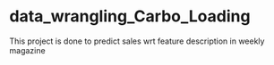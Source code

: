 # data_wrangling_Carbo_Loading
This project  is done to predict sales wrt feature description in weekly magazine
